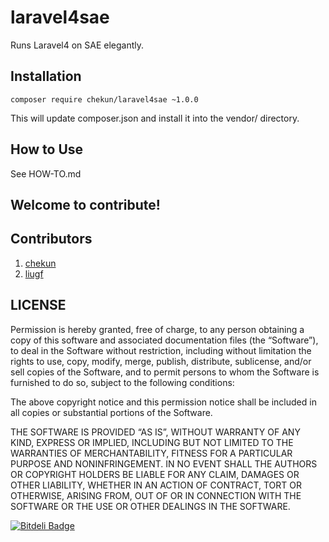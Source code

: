 laravel4sae
===========

Runs Laravel4 on SAE elegantly.

## Installation

```
composer require chekun/laravel4sae ~1.0.0
```

This will update composer.json and install it into the vendor/ directory.

## How to Use

See HOW-TO.md

## Welcome to contribute!

## Contributors

1. [chekun](https://github.com/chekun)
2. [liugf](http://github.com/liugf)

## LICENSE

Permission is hereby granted, free of charge, to any person obtaining a copy of this software and associated documentation files (the “Software”), to deal in the Software without restriction, including without limitation the rights to use, copy, modify, merge, publish, distribute, sublicense, and/or sell copies of the Software, and to permit persons to whom the Software is furnished to do so, subject to the following conditions:

The above copyright notice and this permission notice shall be included in all copies or substantial portions of the Software.

THE SOFTWARE IS PROVIDED “AS IS”, WITHOUT WARRANTY OF ANY KIND, EXPRESS OR IMPLIED, INCLUDING BUT NOT LIMITED TO THE WARRANTIES OF MERCHANTABILITY, FITNESS FOR A PARTICULAR PURPOSE AND NONINFRINGEMENT. IN NO EVENT SHALL THE AUTHORS OR COPYRIGHT HOLDERS BE LIABLE FOR ANY CLAIM, DAMAGES OR OTHER LIABILITY, WHETHER IN AN ACTION OF CONTRACT, TORT OR OTHERWISE, ARISING FROM, OUT OF OR IN CONNECTION WITH THE SOFTWARE OR THE USE OR OTHER DEALINGS IN THE SOFTWARE.


[![Bitdeli Badge](https://d2weczhvl823v0.cloudfront.net/chekun/laravel4sae/trend.png)](https://bitdeli.com/free "Bitdeli Badge")


